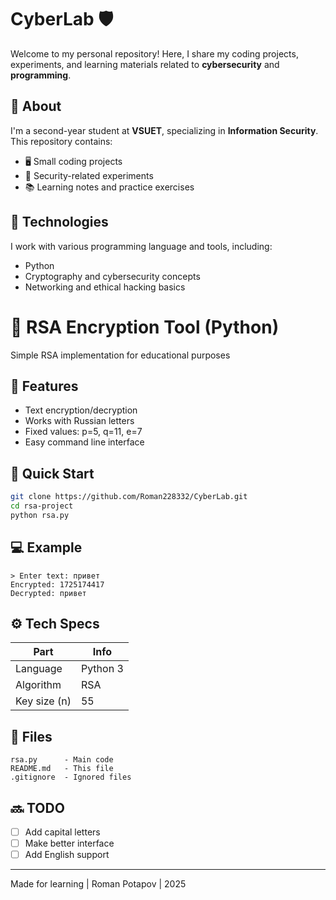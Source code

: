 # CyberLab 🛡️  

Welcome to my personal repository! Here, I share my coding projects, experiments, and learning materials related to **cybersecurity** and **programming**.  

## 🔹 About  
I'm a second-year student at **VSUET**, specializing in **Information Security**. This repository contains:  
- 🖥️ Small coding projects  
- 🔐 Security-related experiments  
- 📚 Learning notes and practice exercises  

## 🚀 Technologies  
I work with various programming language and tools, including:  
- Python 
- Cryptography and cybersecurity concepts  
- Networking and ethical hacking basics  


# 🔐 RSA Encryption Tool (Python)

Simple RSA implementation for educational purposes

## 🌟 Features
- Text encryption/decryption
- Works with Russian letters
- Fixed values: p=5, q=11, e=7
- Easy command line interface

## 🚀 Quick Start
```bash
git clone https://github.com/Roman228332/CyberLab.git
cd rsa-project
python rsa.py
```

## 💻 Example
```plaintext
> Enter text: привет
Encrypted: 1725174417
Decrypted: привет
```

## ⚙️ Tech Specs
| Part           | Info        |
|----------------|-------------|
| Language       | Python 3    |
| Algorithm      | RSA         |
| Key size (n)   | 55          |

## 📂 Files
```
rsa.py      - Main code
README.md   - This file
.gitignore  - Ignored files
```

## 🔜 TODO
- [ ] Add capital letters
- [ ] Make better interface
- [ ] Add English support

---
Made for learning | Roman Potapov | 2025
